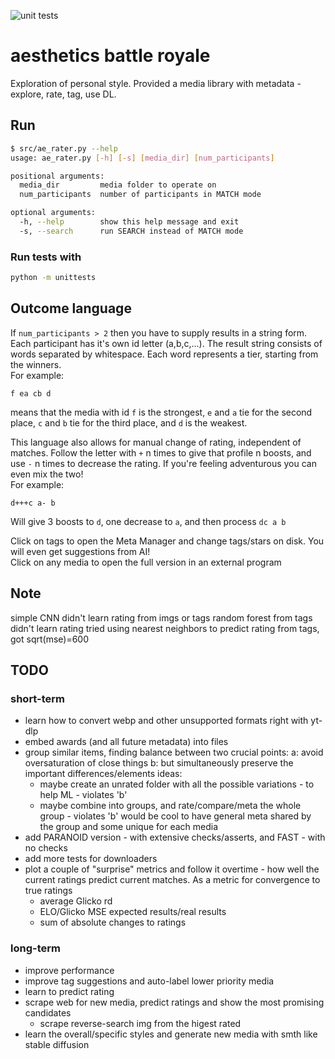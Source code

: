 ![unit tests](https://github.com/michael-pruglo/aesthetics/actions/workflows/python-app.yml/badge.svg)

# aesthetics battle royale

Exploration of personal style. Provided a media library with metadata - explore, rate, tag, use DL.

## Run

```bash
$ src/ae_rater.py --help
usage: ae_rater.py [-h] [-s] [media_dir] [num_participants]

positional arguments:
  media_dir         media folder to operate on
  num_participants  number of participants in MATCH mode

optional arguments:
  -h, --help        show this help message and exit
  -s, --search      run SEARCH instead of MATCH mode

```

### Run tests with

```bash
python -m unittests
```

## Outcome language

If `num_participants > 2` then you have to supply results in a string form. Each participant has it's own id letter (a,b,c,...). The result string consists of words separated by whitespace. Each word represents a tier, starting from the winners. <br>
For example:

```
f ea cb d
```
means that the media with id `f` is the strongest, `e` and `a` tie for the second place, `c` and `b` tie for the third place, and `d` is the weakest.

This language also allows for manual change of rating, independent of matches. Follow the letter with `+` n times to give that profile n boosts, and use `-` n times to decrease the rating. If you're feeling adventurous you can even mix the two!<br>
For example:

```
d+++c a- b
```
Will give 3 boosts to `d`, one decrease to `a`, and then process `dc a b`

Click on tags to open the Meta Manager and change tags/stars on disk. You will even get suggestions from AI!<br>
Click on any media to open the full version in an external program

## Note

simple CNN didn't learn rating from imgs or tags
random forest from tags didn't learn rating
tried using nearest neighbors to predict rating from tags, got sqrt(mse)=600

## TODO

### short-term

- learn how to convert webp and other unsupported formats right with yt-dlp
- embed awards (and all future metadata) into files
- group similar items, finding balance between two crucial points:
  a: avoid oversaturation of close things
  b: but simultaneously preserve the important differences/elements
  ideas:
    - maybe create an unrated folder with all the possible variations - to help ML - violates 'b'
    - maybe combine into groups, and rate/compare/meta the whole group - violates 'b'
      would be cool to have general meta shared by the group and some unique for each media
- add PARANOID version - with extensive checks/asserts, and FAST - with no checks
- add more tests for downloaders
- plot a couple of "surprise" metrics and follow it overtime - how well the current ratings predict current matches. As a metric for convergence to true ratings
  - average Glicko rd
  - ELO/Glicko MSE expected results/real results
  - sum of absolute changes to ratings

### long-term

- improve performance
- improve tag suggestions and auto-label lower priority media
- learn to predict rating
- scrape web for new media, predict ratings and show the most promising candidates
  - scrape reverse-search img from the higest rated
- learn the overall/specific styles and generate new media with smth like stable diffusion
